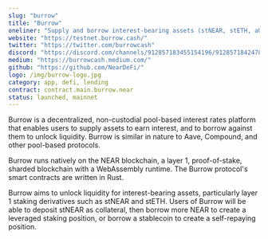 ```yaml
---
slug: "burrow"
title: "Burrow"
oneliner: "Supply and borrow interest-bearing assets (stNEAR, stETH, aUSDC) on NEAR Protocol"
website: "https://testnet.burrow.cash/"
twitter: "https://twitter.com/burrowcash"
discord: "https://discord.com/channels/912857183455154196/912857184247889992"
medium: "https://burrowcash.medium.com/"
github: "https://github.com/NearDeFi/"
logo: /img/burrow-logo.jpg
category: app, defi, lending
contract: contract.main.burrow.near
status: launched, mainnet
---
```


Burrow is a decentralized, non-custodial pool-based interest rates platform that enables users to supply assets to earn interest, and to borrow against them to unlock liquidity. Burrow is similar in nature to Aave, Compound, and other pool-based protocols.

Burrow runs natively on the NEAR blockchain, a layer 1, proof-of-stake, sharded blockchain with a WebAssembly runtime. The Burrow protocol's smart contracts are written in Rust.

Burrow aims to unlock liquidity for interest-bearing assets, particularly layer 1 staking derivatives such as stNEAR and stETH. Users of Burrow will be able to deposit stNEAR as collateral, then borrow more NEAR to create a leveraged staking position, or borrow a stablecoin to create a self-repaying position.
